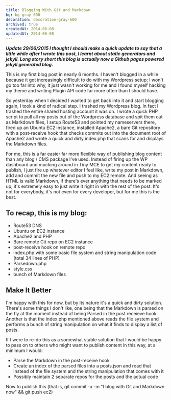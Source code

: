 ```yaml
---
title: Blogging With Git and Markdown
bg: bg-gray-600
decoration: decoration-gray-600
archived: true
createdAt: 2014-06-08
updatedAt: 2014-06-08
---
```


**_Update 29/06/2015 I thought I should make a quick update to say that a little while after I wrote this post, I learnt about static generators and jekyll. Long story short this blog is actually now a Github pages powered jekyll generated blog._**

This is my first blog post in nearly 6 months. I haven't blogged in a while because it got increasingly difficult to do with my Wordpress setup; I won't go too far into why, it just wasn't working for me and I found myself hacking my theme and writing Plugin API code far more often than I should have.

So yesterday when I decided I wanted to get back into it and start blogging again, I took a kind of radical step. I trashed my Wordpress blog. In fact I trashed the entire shared hosting account it was on. I wrote a quick PHP script to pull all my posts out of the Wordpress database and spit them out as Markdown files, I setup Route53 and pointed my nameservers there, fired up an Ubuntu EC2 instance, installed Apache2, a bare Git repository with a post-receive hook that checks commits out into the document root of Apache2 and wrote a quick and dirty index.php that scans for and displays the Markdown files.

For me, this is a far easier far more flexible way of publishing blog content than any blog / CMS package I've used.  Instead of firing up the WP dashboard and mucking around in Tiny MCE to get my content ready to publish, I just fire up whatever editor I feel like, write my post in Markdown, add and commit the new file and push to my EC2 remote. And seeing as HTML is valid Markdown, if there's ever anything that needs to be marked up, it's extremely easy to just write it right in with the rest of the post. It's not for everybody, it's not even for every developer, but for me this is the best.

To recap, this is my blog:
--------------------------
- Route53 DNS
- Ubuntu on EC2 instance
- Apache2 and PHP
- Bare remote Git repo on EC2 instance
- post-receive hook on remote repo
- index.php with some basic file system and string manipulation code (total 34 lines of PHP)
- Parsedown.php
- style.css
- bunch of Markdown files

Make It Better
--------------

I'm happy with this for now, but by its nature it's a quick and dirty solution. There's some things I don't like, one being that the Markdown is parsed on the fly at the moment instead of being Parsed in the post receieve hook. Another is that the index.php mentioned above reads the file system and performs a bunch of string manipulation on what it finds to display a list of posts.

If I were to re-do this as a somewhat stable solution that I would be happy to pass on to others who might want to publish content in this way, at a minimum I would:
- Parse the Markdown in the post-receive hook
- Create an index of the parsed files into a posts.json and read that instead of the file system and the string manipulation that comes with it
- Possibly maintain 2 separate repos for the posts and the actual code

Now to publish this (that is, git commit -a -m "I blog with Git and Markdown now" && git push ec2)

